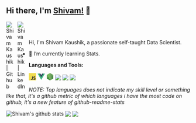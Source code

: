 ## Hi there, I'm [Shivam!](https://mythrex.github.io) 👋

<a href="https://github.com/mythrex">
  <img target="_vblank" align="left" alt="Shivam Kaushik | Github" width="21px" style="margin-right: 10px;" src="https://github.githubassets.com/images/modules/logos_page/GitHub-Mark.png" />
</a>
<a href="https://www.linkedin.com/in/shivamkaushik73/">
  <img target="_vblank" align="left" alt="Shivam Kaushik | LinkedIn" width="21px" style="margin-right: 10px;" src="https://image.flaticon.com/icons/svg/174/174857.svg" />
</a>

<br />
<br />

Hi, I'm Shivam Kaushik, a passionate self-taught Data Scientist.

<!-- - 🔭 I’m currently working on my project [ConvoyChat](https://github.com/anuraghazra/convoychat) -->

- 🌱 I’m currently learning Stats.

**Languages and Tools:**

<code><img height="20" src="https://raw.githubusercontent.com/github/explore/80688e429a7d4ef2fca1e82350fe8e3517d3494d/topics/javascript/javascript.png"></code>
<code><img height="20" src="https://raw.githubusercontent.com/github/explore/80688e429a7d4ef2fca1e82350fe8e3517d3494d/topics/vue/vue.png"></code>
<code><img height="20" src="https://raw.githubusercontent.com/github/explore/80688e429a7d4ef2fca1e82350fe8e3517d3494d/topics/nodejs/nodejs.png"></code>
<code><img height="20" src="https://www.vectorlogo.zone/logos/pytorch/pytorch-icon.svg"></code>
<code><img height="20" src="https://www.vectorlogo.zone/logos/tensorflow/tensorflow-icon.svg"></code>
<code><img height="20" src="https://www.vectorlogo.zone/logos/numpy/numpy-icon.svg"></code>

_NOTE: Top languages does not indicate my skill level or something like that, it's a github metric of which languages i have the most code on github, it's a new feature of github-readme-stats_

<img align="center" src="https://github-readme-stats.vercel.app/api?username=mythrex&show_icons=true&include_all_commits=true&theme=radical" alt="Shivam's github stats" />

<img align="center" src="https://github-readme-stats.vercel.app/api/top-langs/?username=mythrex&layout=compact&theme=radical" />

<a target="_vblank" href="https://github.com/mythrex">
<img align="center" src="https://github-readme-stats.vercel.app/api/pin/?username=mythrex&repo=mythrex.github.io&theme=radical" />
</a>
